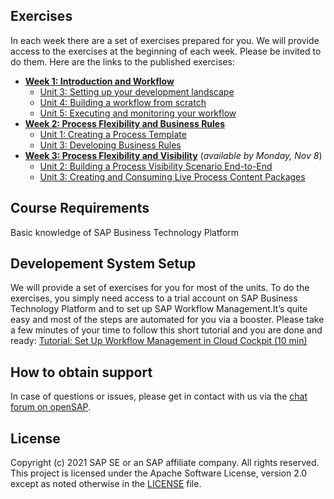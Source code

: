 ## Exercises

In each week there are a set of exercises prepared for you. We will provide access to the exercises at the beginning of each week. Please be invited to do them.
Here are the links to the published exercises:
- **[Week 1: Introduction and Workflow](https://github.com/SAP-samples/btp-workflow-management-opensap/tree/main/Week%201)**
  - [Unit 3: Setting up your development landscape](https://github.com/SAP-samples/btp-workflow-management-opensap/tree/main/Week%201/Unit%203)
  - [Unit 4: Building a workflow from scratch](https://github.com/SAP-samples/btp-workflow-management-opensap/tree/main/Week%201/Unit%204)
  - [Unit 5: Executing and monitoring your workflow](https://github.com/SAP-samples/btp-workflow-management-opensap/tree/main/Week%201/Unit%205)
- **[Week 2: Process Flexibility and Business Rules](https://github.com/SAP-samples/btp-workflow-management-opensap/tree/main/Week%202)** 
  - [Unit 1: Creating a Process Template](https://github.com/SAP-samples/btp-workflow-management-opensap/tree/main/Week%202/Unit%201)
  - [Unit 3: Developing Business Rules](https://github.com/SAP-samples/btp-workflow-management-opensap/tree/main/Week%202/Unit%203)
- **[Week 3:  Process Flexibility and Visibility](https://github.com/SAP-samples/btp-workflow-management-opensap/tree/main/Week%203)** (*available by Monday, Nov 8*)
  - [Unit 2: Building a Process Visibility Scenario End-to-End](https://github.com/SAP-samples/btp-workflow-management-opensap/tree/main/Week%203/Unit%202)
  - [Unit 3: Creating and Consuming Live Process Content Packages](https://github.com/SAP-samples/btp-workflow-management-opensap/tree/main/Week%203/Unit%203)

## Course Requirements
Basic knowledge of SAP Business Technology Platform

## Developement System Setup
We will provide a set of exercises for you for most of the units. To do the exercises, you simply need access to a trial account on SAP Business Technology Platform and to set up SAP Workflow Management.It’s quite easy and most of the steps are automated for you via a booster. Please take a few minutes of your time to follow this short tutorial and you are done and ready: [Tutorial: Set Up Workflow Management in Cloud Cockpit (10 min)](https://developers.sap.com/tutorials/cp-starter-ibpm-employeeonboarding-1-setup.html)

## How to obtain support

In case of questions or issues, please get in contact with us via the [chat forum on openSAP](https://open.sap.com/courses/btp2/pinboard).

## License
Copyright (c) 2021 SAP SE or an SAP affiliate company. All rights reserved. This project is licensed under the Apache Software License, version 2.0 except as noted otherwise in the [LICENSE](LICENSES/Apache-2.0.txt) file.

